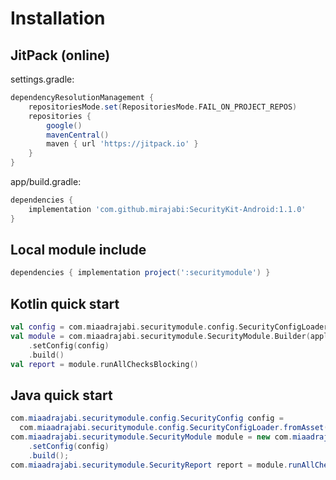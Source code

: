 # Installation

## JitPack (online)

settings.gradle:
```gradle
dependencyResolutionManagement {
    repositoriesMode.set(RepositoriesMode.FAIL_ON_PROJECT_REPOS)
    repositories {
        google()
        mavenCentral()
        maven { url 'https://jitpack.io' }
    }
}
```

app/build.gradle:
```gradle
dependencies {
    implementation 'com.github.mirajabi:SecurityKit-Android:1.1.0'
}
```

## Local module include
```gradle
dependencies { implementation project(':securitymodule') }
```

## Kotlin quick start
```kotlin
val config = com.miaadrajabi.securitymodule.config.SecurityConfigLoader.fromAsset(this, "security_config.json")
val module = com.miaadrajabi.securitymodule.SecurityModule.Builder(applicationContext)
    .setConfig(config)
    .build()
val report = module.runAllChecksBlocking()
```

## Java quick start
```java
com.miaadrajabi.securitymodule.config.SecurityConfig config =
  com.miaadrajabi.securitymodule.config.SecurityConfigLoader.fromAsset(this, "security_config.json");
com.miaadrajabi.securitymodule.SecurityModule module = new com.miaadrajabi.securitymodule.SecurityModule.Builder(getApplicationContext())
    .setConfig(config)
    .build();
com.miaadrajabi.securitymodule.SecurityReport report = module.runAllChecksBlocking();
```
